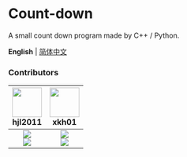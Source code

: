 # Count-down

A small count down program made by C++ / Python.

**English** | [简体中文](./README.zh-Hans.md)

### Contributors

| <img src="https://avatars.githubusercontent.com/u/100132650?v=4" width="60px"></br> hjl2011 | <img src="https://avatars.githubusercontent.com/u/66284192?v=4" width="60px"></br> xkh01 |
| :---: | :---: |
| ![](https://shields.io/badge/Coding-green?logo=visual-studio-code&style=for-the-badge)<br>![](https://shields.io/badge/BugTester-yellow?logo=open-bug-bounty&style=for-the-badge) | ![](https://shields.io/badge/Coding-green?logo=visual-studio-code&style=for-the-badge)<br>![](https://shields.io/badge/BugTester-yellow?logo=open-bug-bounty&style=for-the-badge) |
